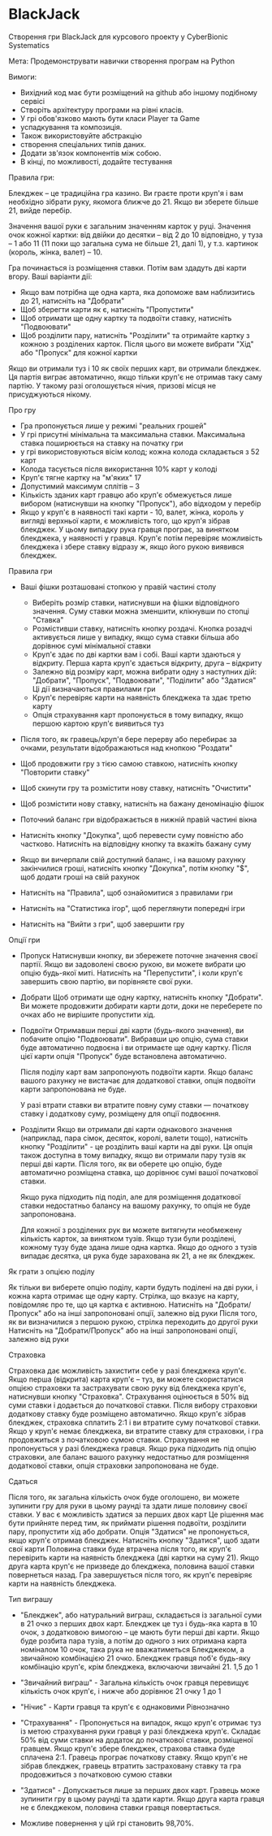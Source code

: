 # BlackJack
Створення гри BlackJack для курсового проекту у CyberBionic Systematics

Мета: Продемонструвати навички створення програм на Python

Вимоги:
- Вихідний код має бути розміщений на github або іншому подібному сервісі
- Створіть архітектуру програми на рівні класів.
- У грі обов'язково мають бути класи Player та Game
- успадкування та композиція.
- Також використовуйте абстракцію
- створення спеціальних типів даних.
- Додати зв'язок компонентів між собою.
- В кінці, по можливості, додайте тестування

Правила гри:

Блекджек – це традиційна гра казино. Ви граєте проти круп'я і вам необхідно зібрати руку, якомога ближче до 21. Якщо ви зберете більше 21, вийде перебір.

Значення вашої руки є загальним значенням карток у руці. Значення очок кожної картки: від двійки до десятки – від 2 до 10 відповідно, у туза – 1 або 11 (11 поки що загальна сума не більше 21, далі 1), у т.з. картинок (король, жінка, валет) – 10.

Гра починається із розміщення ставки. Потім вам здадуть дві карти вгору. Ваші варіанти дії:
- Якщо вам потрібна ще одна карта, яка допоможе вам наблизитись до 21, натисніть на "Добрати"
- Щоб зберегти карти як є, натисніть "Пропустити"
- Щоб отримати ще одну картку та подвоїти ставку, натисніть "Подвоювати"
- Щоб розділити пару, натисніть "Розділити" та отримайте картку з кожною з розділених карток. Після цього ви можете вибрати "Хід" або "Пропуск" для кожної картки

Якщо ви отримали туз і 10 як своїх перших карт, ви отримали блекджек. Ця партія виграє автоматично, якщо тільки круп'є не отримав таку саму партію. У такому разі оголошується нічия, призові місця не присуджуються нікому.

Про гру

- Гра пропонується лише у режимі "реальних грошей"
- У грі присутні мінімальна та максимальна ставки. Максимальна ставка поширюється на ставку на початку гри
- у грі використовуються вісім колод; кожна колода складається з 52 карт
- Колода тасується після використання 10% карт у колоді
- Круп'є тягне картку на "м'яких" 17
- Допустимий максимум сплітів – 3
- Кількість зданих карт гравцю або круп'є обмежується лише вибором (натиснувши на кнопку "Пропуск"), або відходом у перебір
- Якщо у круп'є в наявності такі карти - 10, валет, жінка, король у вигляді верхньої карти, є можливість того, що круп'я зібрав блекджек. У цьому випадку рука гравця програє, за винятком блекджека, у наявності у гравця. Круп'є потім перевіряє можливість блекджека і збере ставку відразу ж, якщо його рукою виявився блекджек.

Правила гри

- Ваші фішки розташовані стопкою у правій частині столу
  
    - Виберіть розмір ставки, натиснувши на фішки відповідного значення. Суму ставки можна зменшити, клікнувши по стопці "Ставка"
    - Розмістивши ставку, натисніть кнопку роздачі. Кнопка розадчі активується лише у випадку, якщо сума ставки більша або дорівнює сумі мінімальної ставки
    - Круп'є здає по дві картки вам і собі. Ваші карти здаються у відкриту. Перша карта круп'є здається відкриту, друга – відкриту
    - Залежно від розміру карт, можна вибрати одну з наступних дій: "Добрати", "Пропуск", "Подвоювати", "Поділити" або "Здатися" Ці дії визначаються правилами гри
    - Круп'є перевіряє карти на наявність блекджека та здає третю карту
    - Опція страхування карт пропонується в тому випадку, якщо першою картою круп'є виявиться туз
- Після того, як гравець/круп'я бере перерву або перебирає за очками, результати відображаються над кнопкою "Роздати"
- Щоб продовжити гру з тією самою ставкою, натисніть кнопку "Повторити ставку"
- Щоб скинути гру та розмістити нову ставку, натисніть "Очистити"
- Щоб розмістити нову ставку, натисніть на бажану деномінацію фішок
- Поточний баланс гри відображається в нижній правій частині вікна
- Натисніть кнопку "Докупка", щоб перевести суму повністю або частково. Натисніть на відповідну кнопку та вкажіть бажану суму
- Якщо ви вичерпали свій доступний баланс, і на вашому рахунку закінчилися гроші, натисніть кнопку "Докупка", потім кнопку "$", щоб додати гроші на свій рахунок
- Натисніть на "Правила", щоб ознайомитися з правилами гри
- Натисніть на "Статистика ігор", щоб переглянути попередні ігри
- Натисніть на "Вийти з гри", щоб завершити гру

Опції гри

- Пропуск
  Натиснувши кнопку, ви збережете поточне значення своєї партії. Якщо ви задоволені своєю рукою, ви можете вибрати цю опцію будь-якої миті. Натисніть на "Перепустити", і коли круп'є завершить свою партію, ви порівняєте свої руки.

- Добрати
  Щоб отримати ще одну картку, натисніть кнопку "Добрати". Ви можете продовжити добирати карти доти, доки не переберете по очках або не вирішите пропустити хід.

- Подвоїти
  Отримавши перші дві карти (будь-якого значення), ви побачите опцію "Подвоювати". Вибравши цю опцію, сума ставки буде автоматично подвоєна і ви отримаєте ще одну картку. Після цієї карти опція "Пропуск" буде встановлена ​​автоматично.
  
  Після поділу карт вам запропонують подвоїти карти. Якщо баланс вашого рахунку не вистачає для додаткової ставки, опція подвоїти карти запропонована не буде.
  
  У разі втрати ставки ви втратите повну суму ставки — початкову ставку і додаткову суму, розміщену для опції подвоєння.

- Розділити
  Якщо ви отримали дві карти однакового значення (наприклад, пара сімок, десяток, королі, валети тощо), натисніть кнопку "Розділити" - це розділить ваші карти на дві руки. Ця опція також доступна в тому випадку, якщо ви отримали пару тузів як перші дві карти. Після того, як ви оберете цю опцію, буде автоматично розміщена ставка, що дорівнює сумі вашої початкової ставки.
  
  Якщо рука підходить під поділ, але для розміщення додаткової ставки недостатньо балансу на вашому рахунку, то опція не буде запропонована.
  
  Для кожної з розділених рук ви можете витягнути необмежену кількість карток, за винятком тузів. Якщо тузи були розділені, кожному тузу буде здана лише одна картка. Якщо до одного з тузів випадає десятка, ця рука буде зарахована як 21, а не як блекджек.

Як грати з опцією поділу

Як тільки ви виберете опцію поділу, карти будуть поділені на дві руки, і кожна карта отримає ще одну карту. Стрілка, що вказує на карту, повідомляє про те, що ця картка є активною.
Натисніть на "Добрати/Пропуск" або на інші запропоновані опції, залежно від руки
Після того, як ви визначилися з першою рукою, стрілка переходить до другої руки
Натисніть на "Добрати/Пропуск" або на інші запропоновані опції, залежно від руки

Страховка

Страховка дає можливість захистити себе у разі блекджека круп'є. Якщо перша (відкрита) карта круп'є – туз, ви можете скористатися опцією страховки та застрахувати свою руку від блекджека круп'є, натиснувши кнопку "Страховка". Страхування оцінюється в 50% від суми ставки і додається до початкової ставки. Після вибору страховки додаткову ставку буде розміщено автоматично.
Якщо круп'є зібрав блекджек, страховка сплатить 2:1 і ви втратите суму початкової ставки. Якщо у круп'є немає блекджека, ви втратите ставку для страховки, і гра продовжиться з початковою сумою ставки. Страхування не пропонується у разі блекджека гравця.
Якщо рука підходить під опцію страховки, але баланс вашого рахунку недостатньо для розміщення додаткової ставки, опція страховки запропонована не буде.

Сдаться

Після того, як загальна кількість очок буде оголошено, ви можете зупинити гру для руки в цьому раунді та здати лише половину своєї ставки. У вас є можливість здатися за перших двох карт Це рішення має бути прийняте перед тим, як приймати рішення подвоїти, розділити пару, пропустити хід або добрати. Опція "Здатися" не пропонується, якщо круп'є отримав блекджек.
Натисніть кнопку "Здатися", щоб здати свої карти Половина ставки буде втрачена після того, як круп'є перевірить карти на наявність блекджека (дві картки на суму 21). Якщо друга карта круп'є не призведе до блекджека, половина вашої ставки повернеться назад. Гра завершується після того, як круп'є перевіряє карти на наявність блекджека.


Тип виграшу

- "Блекджек", або натуральний виграш, складається із загальної суми в 21 очко з перших двох карт. Блекджек це туз і будь-яка карта в 10 очок, з додатковою вимогою – це мають бути перші дві карти. Якщо буде розбита пара тузів, а потім до одного з них отримана карта номіналом 10 очок, така рука не вважатиметься Блекджеком, а звичайною комбінацією 21 очко. Блекджек гравця поб'є будь-яку комбінацію круп'є, крім блекджека, включаючи звичайні 21.
1,5 до 1


- "Звичайний виграш" - Загальна кількість очок гравця перевищує кількість очок круп'є, і нижче або дорівнює 21 очку
1 до 1


- "Нічиє" - Карти гравця та круп'є є однаковими
Рівнозначно


- "Страхування" - Пропонується на випадок, якщо круп'є отримає туз із метою страхування руки гравця у разі блекджека круп'є. Складає 50% від суми ставки на додаток до початкової ставки, розміщеної гравцем.
Якщо круп'є збере блекджек, страхова ставка буде сплачена 2:1. Гравець програє початкову ставку. Якщо круп'є не зібрав блекджек, гравець втратить застраховану ставку та гра продовжиться з початковою сумою ставки


- "Здатися" - Допускається лише за перших двох карт. Гравець може зупинити гру в цьому раунді та здати карти.
Якщо друга карта гравця не є блекджеком, половина ставки гравця повертається.


- Можливе повернення у цій грі становить 98,70%.
